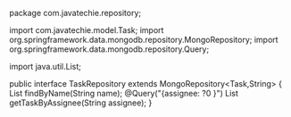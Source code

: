 package com.javatechie.repository;

import com.javatechie.model.Task;
import org.springframework.data.mongodb.repository.MongoRepository;
import org.springframework.data.mongodb.repository.Query;

import java.util.List;

public interface TaskRepository extends MongoRepository<Task,String> {
    List<Task> findByName(String name);
    @Query("{assignee: ?0 }")
    List<Task> getTaskByAssignee(String assignee);
}
